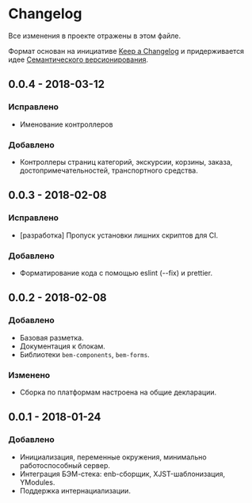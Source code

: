 # Changelog

Все изменения в проекте отражены в этом файле.

Формат основан на инициативе [Keep a Changelog](http://keepachangelog.com/ru/1.0.0/)
и придерживается идее [Семантического версионирования](http://semver.org/lang/ru/).

## 0.0.4 - 2018-03-12

### Исправлено

- Именование контроллеров

### Добавлено

- Контроллеры страниц категорий, экскурсии, корзины, заказа, достопримечательностей, транспортного средства.

## 0.0.3 - 2018-02-08

### Исправлено

- [разработка] Пропуск установки лишних скриптов для CI.

### Добавлено

- Форматирование кода с помощью eslint (--fix) и prettier.

## 0.0.2 - 2018-02-08

### Добавлено

- Базовая разметка.
- Документация к блокам.
- Библиотеки `bem-components`, `bem-forms`.

### Изменено

- Сборка по платформам настроена на общие декларации.

## 0.0.1 - 2018-01-24

### Добавлено

- Инициализация, переменные окружения, минимально работоспособный сервер.
- Интеграция БЭМ-стека: enb-сборщик, XJST-шаблонизация, YModules.
- Поддержка интернациализации.
